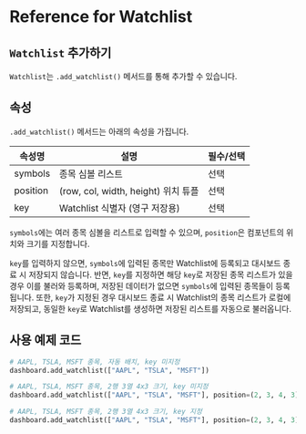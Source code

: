# Reference for Watchlist

## `Watchlist` 추가하기

`Watchlist`는 `.add_watchlist()` 메서드를 통해 추가할 수 있습니다.

## 속성

`.add_watchlist()` 메서드는 아래의 속성을 가집니다.

| 속성명       | 설명                                         | 필수/선택  |
| ----------- | -------------------------------------------- | ---------- |
| symbols     | 종목 심볼 리스트                               | 선택       |
| position    | (row, col, width, height) 위치 튜플           | 선택       |
| key         | Watchlist 식별자 (영구 저장용)                  | 선택       |

`symbols`에는 여러 종목 심볼을 리스트로 입력할 수 있으며, `position`은 컴포넌트의 위치와 크기를 지정합니다.

`key`를 입력하지 않으면, `symbols`에 입력된 종목만 Watchlist에 등록되고 대시보드 종료 시 저장되지 않습니다. 반면, `key`를 지정하면 해당 `key`로 저장된 종목 리스트가 있을 경우 이를 불러와 등록하며, 저장된 데이터가 없으면 `symbols`에 입력된 종목들이 등록됩니다. 또한, `key`가 지정된 경우 대시보드 종료 시 Watchlist의 종목 리스트가 로컬에 저장되고, 동일한 `key`로 Watchlist를 생성하면 저장된 리스트를 자동으로 불러옵니다.

## 사용 예제 코드

```python
# AAPL, TSLA, MSFT 종목, 자동 배치, key 미지정
dashboard.add_watchlist(["AAPL", "TSLA", "MSFT"])

# AAPL, TSLA, MSFT 종목, 2행 3열 4x3 크기, key 미지정
dashboard.add_watchlist(["AAPL", "TSLA", "MSFT"], position=(2, 3, 4, 3))

# AAPL, TSLA, MSFT 종목, 2행 3열 4x3 크기, key 지정
dashboard.add_watchlist(["AAPL", "TSLA", "MSFT"], position=(2, 3, 4, 3), key="대장주")
```